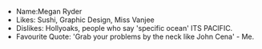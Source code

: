 - Name:Megan Ryder
- Likes: Sushi, Graphic Design, Miss Vanjee
- Dislikes: Hollyoaks, people who say 'specific ocean' ITS PACIFIC. 
- Favourite Quote: 'Grab your problems by the neck like John Cena' - Me.
